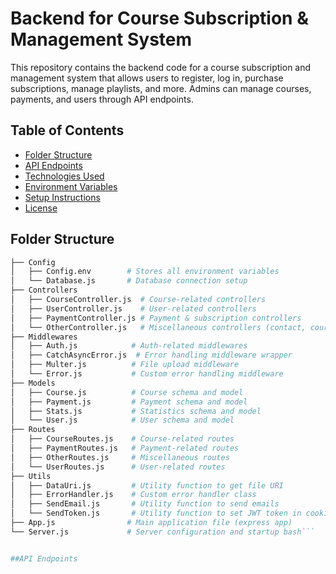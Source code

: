 # Backend for Course Subscription & Management System

This repository contains the backend code for a course subscription and management system that allows users to register, log in, purchase subscriptions, manage playlists, and more. Admins can manage courses, payments, and users through API endpoints.

## Table of Contents
- [Folder Structure](#folder-structure)
- [API Endpoints](#api-endpoints)
- [Technologies Used](#technologies-used)
- [Environment Variables](#environment-variables)
- [Setup Instructions](#setup-instructions)
- [License](#license)

## Folder Structure

```bash
├── Config
│   ├── Config.env        # Stores all environment variables
│   └── Database.js       # Database connection setup
├── Controllers
│   ├── CourseController.js  # Course-related controllers
│   ├── UserController.js    # User-related controllers
│   ├── PaymentController.js # Payment & subscription controllers
│   └── OtherController.js   # Miscellaneous controllers (contact, course request, dashboard stats)
├── Middlewares
│   ├── Auth.js            # Auth-related middlewares
│   ├── CatchAsyncError.js  # Error handling middleware wrapper
│   ├── Multer.js          # File upload middleware
│   └── Error.js           # Custom error handling middleware
├── Models
│   ├── Course.js          # Course schema and model
│   ├── Payment.js         # Payment schema and model
│   ├── Stats.js           # Statistics schema and model
│   └── User.js            # User schema and model
├── Routes
│   ├── CourseRoutes.js    # Course-related routes
│   ├── PaymentRoutes.js   # Payment-related routes
│   ├── OtherRoutes.js     # Miscellaneous routes
│   └── UserRoutes.js      # User-related routes
├── Utils
│   ├── DataUri.js         # Utility function to get file URI
│   ├── ErrorHandler.js    # Custom error handler class
│   ├── SendEmail.js       # Utility function to send emails
│   └── SendToken.js       # Utility function to set JWT token in cookie
├── App.js                # Main application file (express app)
└── Server.js             # Server configuration and startup bash```


##API Endpoints
